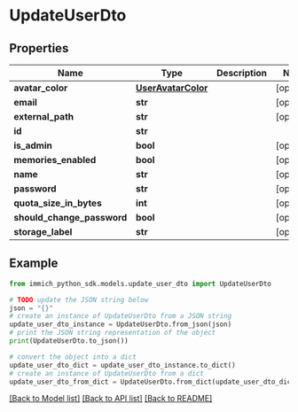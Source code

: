 # UpdateUserDto


## Properties

Name | Type | Description | Notes
------------ | ------------- | ------------- | -------------
**avatar_color** | [**UserAvatarColor**](UserAvatarColor.md) |  | [optional] 
**email** | **str** |  | [optional] 
**external_path** | **str** |  | [optional] 
**id** | **str** |  | 
**is_admin** | **bool** |  | [optional] 
**memories_enabled** | **bool** |  | [optional] 
**name** | **str** |  | [optional] 
**password** | **str** |  | [optional] 
**quota_size_in_bytes** | **int** |  | [optional] 
**should_change_password** | **bool** |  | [optional] 
**storage_label** | **str** |  | [optional] 

## Example

```python
from immich_python_sdk.models.update_user_dto import UpdateUserDto

# TODO update the JSON string below
json = "{}"
# create an instance of UpdateUserDto from a JSON string
update_user_dto_instance = UpdateUserDto.from_json(json)
# print the JSON string representation of the object
print(UpdateUserDto.to_json())

# convert the object into a dict
update_user_dto_dict = update_user_dto_instance.to_dict()
# create an instance of UpdateUserDto from a dict
update_user_dto_from_dict = UpdateUserDto.from_dict(update_user_dto_dict)
```
[[Back to Model list]](../README.md#documentation-for-models) [[Back to API list]](../README.md#documentation-for-api-endpoints) [[Back to README]](../README.md)


